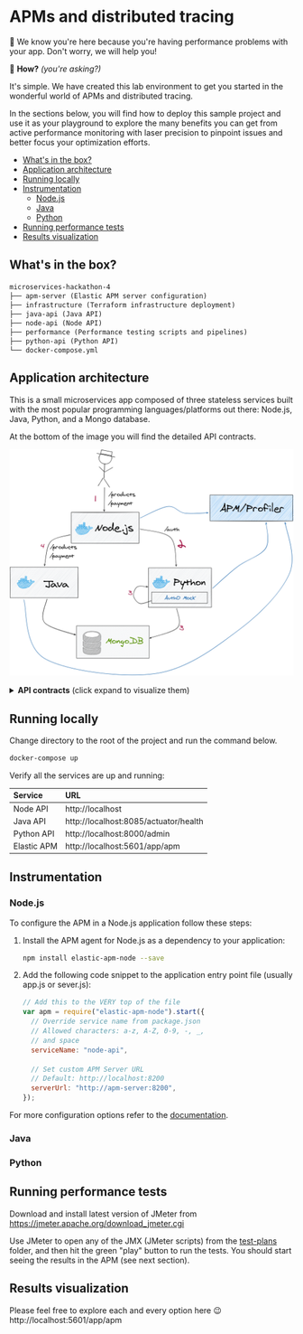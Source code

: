 # APMs and distributed tracing
👋 We know you're here because you're having performance problems with your app. Don't worry, we will help you!

👀 **How?** *(you're asking?)*

It's simple. We have created this lab environment to get you started in the wonderful world of APMs and distributed tracing.

In the sections below, you will find how to deploy this sample project and use it as your playground to explore the many benefits you can get from active performance monitoring with laser precision to pinpoint issues and better focus your optimization efforts.

<!-- toc -->

- [What's in the box?](#whats-in-the-box)
- [Application architecture](#application-architecture)
- [Running locally](#running-locally)
- [Instrumentation](#instrumentation)
  * [Node.js](#nodejs)
  * [Java](#java)
  * [Python](#python)
- [Running performance tests](#running-performance-tests)
- [Results visualization](#results-visualization)

<!-- tocstop -->

## What's in the box?

```
microservices-hackathon-4
├── apm-server (Elastic APM server configuration)
├── infrastructure (Terraform infrastructure deployment)
├── java-api (Java API)
├── node-api (Node API)
├── performance (Performance testing scripts and pipelines)
├── python-api (Python API)
└── docker-compose.yml
```

## Application architecture
This is a small microservices app composed of three stateless services built with the most popular programming languages/platforms out there: Node.js, Java, Python, and a Mongo database.

At the bottom of the image you will find the detailed API contracts.

![](architecture.png)

<details>
<summary><b>API contracts</b> (click expand to visualize them)</summary>
<p>

```yaml
node-api: gateway api
python-api: auth api
java-api: business api

node-api -> python-api:
  authentication:
    request:
      path: http://python-api.com/auth/{token}
      method: GET
      description: token is a string with user data in the form username:password in base64
    response:
      success:
        code: 200
        body: none
      failed:
        code: 401
        body:
          text: Login failed

node-api -> java-api:
  get-products:
    request:
      path: http://java-api.com/products
      method: GET
    response:
      success:
        code: 200
        body:
          json:
            [
              { name: "product1", price: 200, description: "", image: "" },
              { name: "product2", price: 300, description: "", image: "" },
              ...,
            ]
      failed:
        code: 404
        body:
          text: No products found

  make-payment:
    request:
      path: http://java-api.com/payments
      method: POST
      body:
        json: { product: "product1", quantity: 10, card: "5465887168" }
    response:
      success:
        code: 201
        body:
          text: Payment successfully completed
      failed:
        code: 400
        body:
          text: Payment failed. Insufficient funds
```
    
</p>
</details>

## Running locally
Change directory to the root of the project and run the command below.

```bash
docker-compose up
```

Verify all the services are up and running:

| Service       | URL |
|:--------------|:--------|
| Node API      | http://localhost |
| Java API      | http://localhost:8085/actuator/health     |
| Python API    | http://localhost:8000/admin  |
| Elastic APM   | http://localhost:5601/app/apm   |

## Instrumentation
### Node.js
To configure the APM in a Node.js application follow these steps:

1. Install the APM agent for Node.js as a dependency to your application:

    ``` bash
    npm install elastic-apm-node --save
    ```

2. Add the following code snippet to the application entry point file (usually app.js or sever.js):

    ```javascript
    // Add this to the VERY top of the file
    var apm = require("elastic-apm-node").start({
      // Override service name from package.json
      // Allowed characters: a-z, A-Z, 0-9, -, _, 
      // and space
      serviceName: "node-api",

      // Set custom APM Server URL
      // Default: http://localhost:8200
      serverUrl: "http://apm-server:8200",
    });
    ```
For more configuration options refer to the [documentation](https://www.elastic.co/guide/en/apm/agent/nodejs/current/index.html).

### Java


### Python

## Running performance tests
Download and install latest version of JMeter from https://jmeter.apache.org/download_jmeter.cgi

Use JMeter to open any of the JMX (JMeter scripts) from the [test-plans](performance/tests-plans/applications/node-api/transactions/benchmark) folder, and then hit the green "play" button to run the tests. You should start seeing the results in the APM (see next section).

## Results visualization
Please feel free to explore each and every option here 😉 http://localhost:5601/app/apm